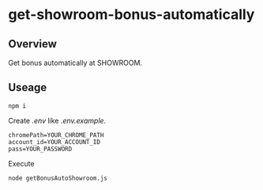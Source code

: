 # get-showroom-bonus-automatically

## Overview
Get bonus automatically at SHOWROOM.

## Useage
```
npm i
```
Create *.env* like *.env.example*.
```
chromePath=YOUR_CHROME_PATH
account_id=YOUR_ACCOUNT_ID
pass=YOUR_PASSWORD
```

Execute
```
node getBonusAutoShowroom.js
```
